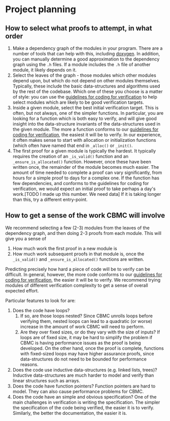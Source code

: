 # Project planning

## How to select what proofs to attempt, in what order

1. Make a dependency graph of the modules in your program.
   There are a number of tools that can help with this, including [doxygen](https://www.doxygen.nl/manual/).
   In addition, you can manually determine a good approximation to the dependency graph using the `.h` files.
   If a module includes the `.h` file of another module, it likely depends on it.
2. Select the leaves of the graph - those modules which other modules depend upon, but which do not depend on other modules themselves.
   Typically, these include the basic data-structures and algorithms used by the rest of the codebase.
   Which one of these you choose is a matter of style: you can use the  [guidelines for coding for verification](Code-for-verification.md) to help select modules which are likely to be good verification targets.
3. Inside a given module, select the best initial verification target.
   This is often, but not always, one of the simpler functions.
   In particular, you are looking for a function which is both easy to verify, and will give good insight into the data-structure invariants of the data-structures used in the given module.
   The more a function conforms to our [guidelines for coding for verification](Code-for-verification.md), the easiest it will be to verify.
   In our experience, it often makes sense to start with allocation or initialization functions (which often have named that end in `_alloc()` or `_init()`.
4. The first proof for a given module is typically the hardest.
   It typically requires the creation of an `_is_valid()` function and an `_ensure_is_allocated()` function.
   However, once these have been written once, the remainder of the module becomes much easier.
   The amount of time needed to complete a proof can vary significantly, from hours for a simple proof to days for a complex one.
   If the function has few dependencies, and conforms to the guidelines for coding for verification, we would expect an initial proof to take perhaps a day's work.[TODO I made up this number.  We need data]
   If it is taking longer than this, try a different entry-point.

## How to get a sense of the work CBMC will involve

We recommend selecting a few (2-3) modules from the leaves of the dependency graph, and then doing 2-3 proofs from each module.
This will give you a sense of

1. How much work the first proof in a new module is
1. How much work subsequent proofs in that module is, once the `_is_valid()` and `_ensure_is_allocated()` functions are written.

Predicting precisely how hard a piece of code will be to verify can be difficult.
In general, however, the more code conforms to our [guidelines for coding for verification](Code-for-verification.md), the easier it will be to verify.
We recommend trying  modules of different verification complexity to get a sense of overall expected effort.

Particular features to look for are:

1. Does the code have loops?
   1. If so, are those loops nested?
      Since CBMC unrolls loops before verifying them, nested loops can lead to a quadratic (or worse) increase in the amount of work CBMC will need to perform.
   1. Are they over fixed sizes, or do they vary with the size of inputs?
      If loops are of fixed size, it may be hard to simplify the problem if CBMC is having performance issues as the proof is being developed.
          On the other hand, once the proof is complete, functions with fixed-sized loops may have higher assurance proofs, since data-structures do not need to be bounded for performance reasons.
1. Does the code use inductive data-structures (e.g. linked lists, trees)?
   Inductive data-structures are much harder to model and verify than linear structures such as arrays.
1. Does the code have function pointers?
   Function pointers are hard to model.
   They can also cause performance problems for CBMC.
1. Does the code have an simple and obvious specification?
   One of the main challenges in verification is writing the specification.
   The simpler the specification of the code being verified, the easier it is to verify.
   Similarly, the better the documentation, the easier it is.
